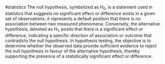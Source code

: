 #statistics 
The null hypothesis, symbolized as $H​_0$, is a statement used in statistics that suggests no significant effect or difference exists in a given set of observations; it represents a default position that there is no association between two measured phenomena. Conversely, the alternative hypothesis, denoted as $H_1$​, posits that there is a significant effect or difference, indicating a specific direction of association or outcome that contradicts the null hypothesis. In hypothesis testing, the objective is to determine whether the observed data provide sufficient evidence to reject the null hypothesis in favour of the alternative hypothesis, thereby supporting the presence of a statistically significant effect or difference.